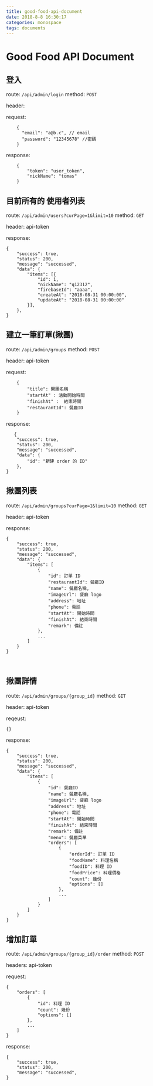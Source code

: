 ```yaml
---
title: good-food-api-document
date: 2018-8-8 16:30:17
categories: monospace
tags: documents
---
```

# Good Food API Document

## 登入

route: `/api/admin/login`
method: `POST`

header: 

request:

```json=
    {
      "email": "a@b.c", // email
      "password": "12345678" //密碼
    }
```

response:
    
```json=
    {
        "token": "user_token",
        "nickName": "tomas"
    }
```

## 目前所有的 使用者列表
route: `/api/admin/users?curPage=1&limit=10`
method: `GET`

header:
    api-token

response:
```json=
{
    "success": true,
    "status": 200,
    "message": "successed",
    "data": {
        "items": [{
            "id": 1,
            "nickName": "q12312",
            "firebaseId": "aaaa",
            "createAt": "2018-08-31 00:00:00",
            "updateAt": "2018-08-31 00:00:00"
        }],
    },
}
```

## 建立一筆訂單(揪團)

route: `/api/admin/groups`
method: `POST`

header:
  api-token

request:
```json=
    {
        "title": 開團名稱
        "startAt" : 活動開始時間
        "finishAt" :  結束時間
        "restaurantId": 餐廳ID
    }
```

response:
```json=
   {
    "success": true,
    "status": 200,
    "message": "successed",
    "data": {
        "id": "新建 order 的 ID"
    },
}
```
## 揪團列表

route: `/api/admin/groups?curPage=1&limit=10`
method: `GET`

header:
    api-token


response:
```json=
{
    "success": true,
    "status": 200,
    "message": "successed",
    "data": {
        "items": [
            {
                "id": 訂單 ID
                "restaurantId": 餐廳ID
                "name": 餐廳名稱,
                "imageUrl": 餐廳 logo
                "address": 地址
                "phone": 電話
                "startAt": 開始時間
                "finishAt": 結束時間
                "remark": 備註
            },
            ...
        ]
    }
}

   
```

## 揪團詳情
route: `/api/admin/groups/{group_id}`
method: `GET`

header:
    api-token
    
reqeust:
```json=
{}
```

response:
```json=
{
    "success": true,
    "status": 200,
    "message": "successed",
    "data": {
        "items": [
            {
                "id": 餐廳ID
                "name": 餐廳名稱,
                "imageUrl": 餐廳 logo
                "address": 地址
                "phone": 電話
                "startAt": 開始時間
                "finishAt": 結束時間
                "remark": 備註
                "menu": 餐廳菜單 
                "orders": [
                    {
                        "orderId": 訂單 ID
                        "foodName": 料理名稱
                        "foodID": 料理 ID
                        "foodPrice": 料理價格
                        "count": 幾份
                        "options": []
                    },
                    ...
                ]
            }
        ]
    }
}
```

## 增加訂單
route: `/api/admin/groups/{group_id}/order`
method: `POST`

headers:
    api-token

request:
```json=
{
    "orders": [
        {
            "id": 料理 ID
            "count": 幾份
            "options": []
        },
        ...
    ]
}
```

response:
```json=
{
    "success": true,
    "status": 200,
    "message": "successed",
}
```
